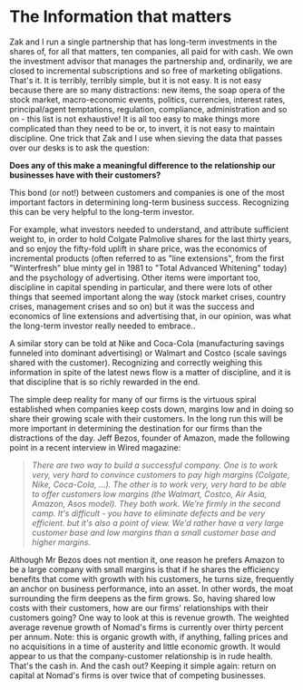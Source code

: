 # The Information that matters

Zak and I run a single partnership that has long-term investments in the shares of, for all that matters, ten companies, all paid for with cash. We own the investment advisor that manages the partnership and, ordinarily, we are closed to incremental subscriptions and so free of marketing obligations. That's it. It is terribly, terribly simple, but it is not easy. It is not easy because there are so many distractions: new items, the soap opera of the stock market, macro-economic events, politics, currencies, interest rates, principal/agent temptations, regulation, compliance, administration and so on - this list is not exhaustive!
It is all too easy to make things more complicated than they need to be or, to invert, it is not easy to maintain discipline. One trick that Zak and I use when sieving the data that passes over our desks is to ask the question:

**Does any of this make a meaningful difference to the relationship our businesses have with their customers?**

This bond (or not!) between customers and companies is one of the most important factors in determining long-term business success. Recognizing this can be very helpful to the long-term investor.

For example, what investors needed to understand, and attribute sufficient weight to, in order to hold Colgate Palmolive shares for the last thirty years, and so enjoy the fifty-fold uplift in share price, was the economics of incremental products (often referred to as "line extensions", from the first "Winterfresh" blue minty gel in 1981 to "Total Advanced Whitening" today) and the psychology of advertising. Other items were important too, discipline in capital spending in particular, and there were lots of other things that seemed important along the way (stock market crises, country crises, management crises and so on) but it was the success and economics of line extensions and advertising that, in our opinion, was what the long-term investor really needed to embrace..

A similar story can be told at Nike and Coca-Cola (manufacturing savings funneled into dominant advertising) or Walmart and Costco (scale savings shared with the customer). Recognizing and correctly weighing this information in spite of the latest news flow is a matter of discipline, and it is that discipline that is so richly rewarded in the end.

The simple deep reality for many of our firms is the virtuous spiral established when companies keep costs down, margins low and in doing so share their growing scale with their customers. In the long run this will be more important in determining the destination for our firms than the distractions of the day. Jeff Bezos, founder of Amazon, made the following point in a recent interview in Wired magazine:

>*There are two way to build a successful company. One is to work very, very hard to convince customers to pay high margins (Colgate, Nike, Coca-Cola, ...). The other is to work very, very hard to be able to offer customers low margins (the Walmart, Costco, Air Asia, Amazon, Asos model). They both work. We're firmly in the second camp. It's difficult - you have to eliminate defects and be very efficient. but it's also a point of view. We'd rather have a very large customer base and low margins than a small customer base and higher margins.*

Although Mr Bezos does not mention it, one reason he prefers Amazon to be a large company with small margins is that if he shares the efficiency benefits that come with growth with his customers, he turns size, frequently an anchor on business performance, into an asset. In other words, the moat surrounding the firm deepens as the firm grows. So, having shared low costs with their customers, how are our firms' relationships with their customers going? One way to look at this is revenue growth. The weighted average revenue growth of Nomad's firms is currently over thirty percent per annum. Note: this is organic growth with, if anything, falling prices and no acquisitions in a time of austerity and little economic growth. It would appear to us that the company-customer relationship is in rude health. That's the cash in. And the cash out? Keeping it simple again: return on capital at Nomad's firms is over twice that of competing businesses.

